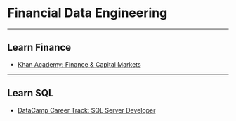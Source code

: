 # Financial Data Engineering
---
## Learn Finance
- [Khan Academy: Finance & Capital Markets](https://www.khanacademy.org/economics-finance-domain/core-finance)
---
## Learn SQL
- [DataCamp Career Track: SQL Server Developer](https://www.datacamp.com/tracks/sql-server-developer)